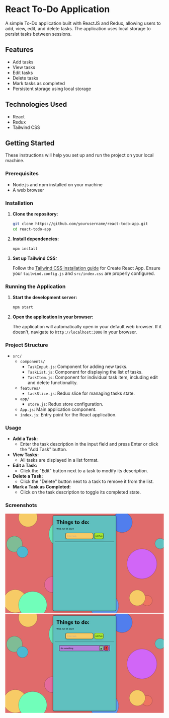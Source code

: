 # React To-Do Application

A simple To-Do application built with ReactJS and Redux, allowing users to add, view, edit, and delete tasks. The application uses local storage to persist tasks between sessions.

## Features

- Add tasks
- View tasks
- Edit tasks
- Delete tasks
- Mark tasks as completed
- Persistent storage using local storage

## Technologies Used

- React
- Redux
- Tailwind CSS

## Getting Started

These instructions will help you set up and run the project on your local machine.

### Prerequisites

- Node.js and npm installed on your machine
- A web browser

### Installation

1. **Clone the repository:**

    ```bash
    git clone https://github.com/yourusername/react-todo-app.git
    cd react-todo-app
    ```

2. **Install dependencies:**

    ```bash
    npm install
    ```

3. **Set up Tailwind CSS:**

    Follow the [Tailwind CSS installation guide](https://tailwindcss.com/docs/guides/create-react-app) for Create React App. Ensure your `tailwind.config.js` and `src/index.css` are properly configured.

### Running the Application

1. **Start the development server:**

    ```bash
    npm start
    ```

2. **Open the application in your browser:**

    The application will automatically open in your default web browser. If it doesn't, navigate to `http://localhost:3000` in your browser.

### Project Structure

- `src/`
  - `components/`
    - `TaskInput.js`: Component for adding new tasks.
    - `TaskList.js`: Component for displaying the list of tasks.
    - `TaskItem.js`: Component for individual task item, including edit and delete functionality.
  - `features/`
    - `taskSlice.js`: Redux slice for managing tasks state.
  - `app/`
    - `store.js`: Redux store configuration.
  - `App.js`: Main application component.
  - `index.js`: Entry point for the React application.

### Usage

- **Add a Task:**
  - Enter the task description in the input field and press Enter or click the "Add Task" button.
- **View Tasks:**
  - All tasks are displayed in a list format.
- **Edit a Task:**
  - Click the "Edit" button next to a task to modify its description.
- **Delete a Task:**
  - Click the "Delete" button next to a task to remove it from the list.
- **Mark a Task as Completed:**
  - Click on the task description to toggle its completed state.

### Screenshots
![alt text](<Screenshot (171).png>)
![alt text](<Screenshot (172).png>)